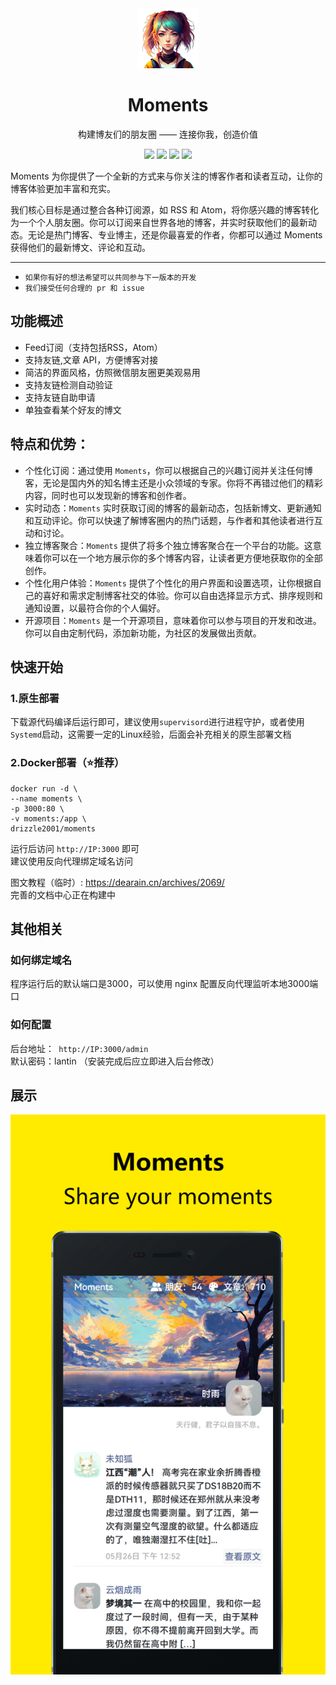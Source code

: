 <div align="center">
<img src="./wwwroot/character.png" alt="Logo" style="width:96px">

# Moments
构建博友们的朋友圈 —— 连接你我，创造价值

![](https://img.shields.io/badge/Blazor-Server-purple?style=for-the-badge&logo=blazor)
![](https://img.shields.io/badge/BootStrap-5-blue?style=for-the-badge&logo=bootstrap)
![](https://img.shields.io/badge/FreeSql-3-green?style=for-the-badge)
![](https://img.shields.io/badge/Flurl-3-yellow?style=for-the-badge)
</div>

Moments 为你提供了一个全新的方式来与你关注的博客作者和读者互动，让你的博客体验更加丰富和充实。

我们核心目标是通过整合各种订阅源，如 RSS 和
Atom，将你感兴趣的博客转化为一个个人朋友圈。你可以订阅来自世界各地的博客，并实时获取他们的最新动态。无论是热门博客、专业博主，还是你最喜爱的作者，你都可以通过
Moments 获得他们的最新博文、评论和互动。


---

* `如果你有好的想法希望可以共同参与下一版本的开发`
* `我们接受任何合理的 pr 和 issue `

## 功能概述

* Feed订阅（支持包括RSS，Atom）
* 支持友链,文章 API，方便博客对接
* 简洁的界面风格，仿照微信朋友圈更美观易用
* 支持友链检测自动验证
* 支持友链自助申请
* 单独查看某个好友的博文

## 特点和优势：

* 个性化订阅：通过使用 `Moments`，你可以根据自己的兴趣订阅并关注任何博客，无论是国内外的知名博主还是小众领域的专家。你将不再错过他们的精彩内容，同时也可以发现新的博客和创作者。
* 实时动态：`Moments` 实时获取订阅的博客的最新动态，包括新博文、更新通知和互动评论。你可以快速了解博客圈内的热门话题，与作者和其他读者进行互动和讨论。
* 独立博客聚合：`Moments` 提供了将多个独立博客聚合在一个平台的功能。这意味着你可以在一个地方展示你的多个博客内容，让读者更方便地获取你的全部创作。
* 个性化用户体验：`Moments` 提供了个性化的用户界面和设置选项，让你根据自己的喜好和需求定制博客社交的体验。你可以自由选择显示方式、排序规则和通知设置，以最符合你的个人偏好。
* 开源项目：`Moments` 是一个开源项目，意味着你可以参与项目的开发和改进。你可以自由定制代码，添加新功能，为社区的发展做出贡献。

## 快速开始

### 1.原生部署

下载源代码编译后运行即可，建议使用`supervisord`进行进程守护，或者使用`Systemd`启动，这需要一定的Linux经验，后面会补充相关的原生部署文档

### 2.Docker部署（⭐推荐）

```
docker run -d \
--name moments \
-p 3000:80 \
-v moments:/app \
drizzle2001/moments
```

运行后访问 `http://IP:3000` 即可  
建议使用反向代理绑定域名访问

图文教程（临时）: https://dearain.cn/archives/2069/   
完善的文档中心正在构建中

## 其他相关

### 如何绑定域名

程序运行后的默认端口是3000，可以使用 nginx 配置反向代理监听本地3000端口

### 如何配置

后台地址：` http://IP:3000/admin`  
默认密码：lantin （安装完成后应立即进入后台修改）

## 展示

![display.jpg](wwwroot/display.jpg)
